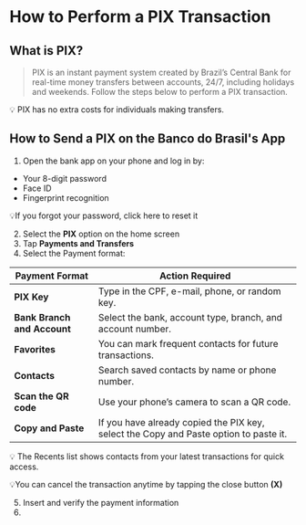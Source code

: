 # How to Perform a PIX Transaction
## What is PIX?
> PIX is an instant payment system created by Brazil’s Central Bank for real-time money transfers between accounts, 24/7, including holidays and weekends. Follow the steps below to perform a PIX transaction.

💡 PIX has no extra costs for individuals making transfers.

## How to Send a PIX on the Banco do Brasil's App
1. Open the bank app on your phone and log in by:
 *  Your 8-digit password
 *  Face ID
 *  Fingerprint recognition

💡If you forgot your password, click here to reset it

2. Select the **PIX** option on the home screen
3. Tap **Payments and Transfers**
4. Select the Payment format:

| **Payment Format** | **Action Required** |
 --- | ---
| **PIX Key** | Type in the CPF, e-mail, phone, or random key. |
| **Bank Branch and Account** | Select the bank, account type, branch, and account number. |
| **Favorites** | You can mark frequent contacts for future transactions. |
| **Contacts** | Search saved contacts by name or phone number. |
| **Scan the QR code** | Use your phone’s camera to scan a QR code. |
| **Copy and Paste** | If you have already copied the PIX key, select the Copy and Paste option to paste it. |
  
💡 The Recents list shows contacts from your latest transactions for quick access.

💡You can cancel the transaction anytime by tapping the close button **(X)**

5. Insert and verify the payment information
6. 


